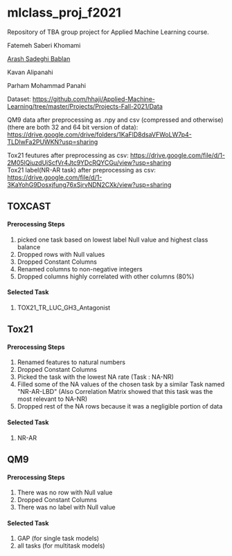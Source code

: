 # mlclass_proj_f2021

Repository of TBA group project for Applied Machine Learning course. </br>

Fatemeh Saberi Khomami

[Arash Sadeghi Bablan](https://github.com/ArashSadeghiBablan)

Kavan Alipanahi

Parham Mohammad Panahi


Dataset: https://github.com/hhaji/Applied-Machine-Learning/tree/master/Projects/Projects-Fall-2021/Data

QM9 data after preprocessing as .npy and csv (compressed and otherwise) (there are both 32 and 64 bit version of data): https://drive.google.com/drive/folders/1KaFlD8dsaVFWoLW7p4-TLDlwFa2PUWKN?usp=sharing

Tox21 feutures after preprocessing as csv: https://drive.google.com/file/d/1-2M05lQiuzdUjScfVr4Jtc9YDcRQYCGu/view?usp=sharing </br>
Tox21 label(NR-AR task) after preprocessing as csv: https://drive.google.com/file/d/1-3KaYohG9Dosxjfung76xSjrvNDN2CXk/view?usp=sharing



## TOXCAST
#### Prerocessing Steps
1. picked one task based on lowest label Null value and highest class balance
2. Dropped rows with Null values
3. Dropped Constant Columns
4. Renamed columns to non-negative integers
5. Dropped columns highly correlated with other columns (80%)

#### Selected Task
1. TOX21_TR_LUC_GH3_Antagonist


## Tox21
#### Prerocessing Steps
  1. Renamed features to natural numbers
  2. Dropped Constant Columns
  3. Picked the task with the lowest NA rate (Task : NA-NR)
  4. Filled some of the NA values of the chosen task by a similar Task named "NR-AR-LBD" (Also Correlation Matrix showed that this task was the most relevant to NA-NR)
  5. Dropped rest of the NA rows because it was a negligible portion of data 
 
#### Selected Task
1. NR-AR


## QM9
#### Prerocessing Steps
  1. There was no row with Null value
  2. Dropped Constant Columns
  3. There was no label with Null value
 
#### Selected Task
1. GAP (for single task models)
2. all tasks (for multitask models)
